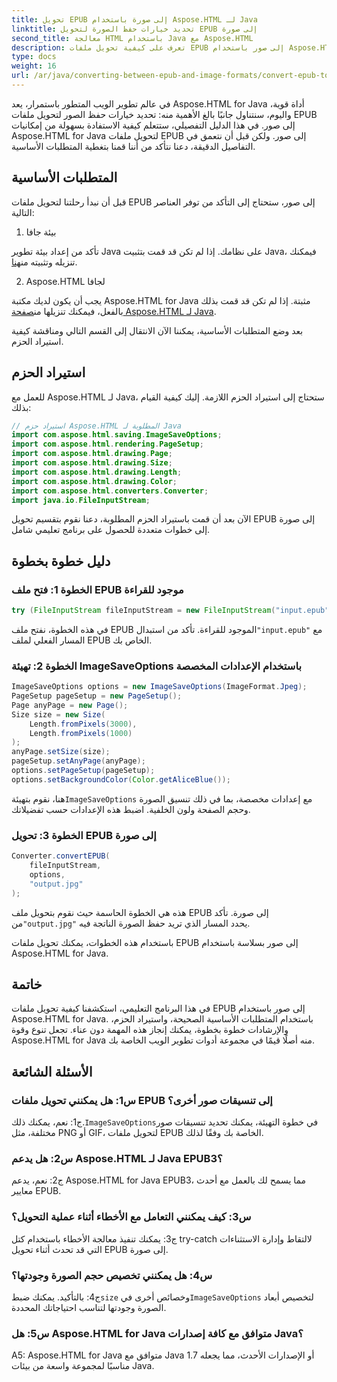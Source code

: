 ```yaml
---
title: تحويل EPUB إلى صورة باستخدام Aspose.HTML لـ Java
linktitle: تحديد خيارات حفظ الصورة لتحويل EPUB إلى صورة
second_title: معالجة HTML باستخدام Java مع Aspose.HTML
description: تعرف على كيفية تحويل ملفات EPUB إلى صور باستخدام Aspose.HTML for Java. يغطي هذا الدليل خطوة بخطوة المتطلبات الأساسية واستيراد الحزم وعملية التحويل.
type: docs
weight: 16
url: /ar/java/converting-between-epub-and-image-formats/convert-epub-to-image-specify-image-save-options/
---
```

في عالم تطوير الويب المتطور باستمرار، يعد Aspose.HTML for Java أداة قوية، واليوم، سنتناول جانبًا بالغ الأهمية منه: تحديد خيارات حفظ الصور لتحويل ملفات EPUB إلى صور. في هذا الدليل التفصيلي، ستتعلم كيفية الاستفادة بسهولة من إمكانيات Aspose.HTML for Java لتحويل ملفات EPUB إلى صور. ولكن قبل أن نتعمق في التفاصيل الدقيقة، دعنا نتأكد من أننا قمنا بتغطية المتطلبات الأساسية.

## المتطلبات الأساسية

قبل أن نبدأ رحلتنا لتحويل ملفات EPUB إلى صور، ستحتاج إلى التأكد من توفر العناصر التالية:

1. بيئة جافا

 تأكد من إعداد بيئة تطوير Java على نظامك. إذا لم تكن قد قمت بتثبيت Java، فيمكنك تنزيله وتثبيته من[هنا](https://www.java.com).

2. Aspose.HTML لجافا

 يجب أن يكون لديك مكتبة Aspose.HTML for Java مثبتة. إذا لم تكن قد قمت بذلك بالفعل، فيمكنك تنزيلها من[صفحة Aspose.HTML لـ Java](https://releases.aspose.com/html/java/).

بعد وضع المتطلبات الأساسية، يمكننا الآن الانتقال إلى القسم التالي ومناقشة كيفية استيراد الحزم.

## استيراد الحزم

للعمل مع Aspose.HTML لـ Java، ستحتاج إلى استيراد الحزم اللازمة. إليك كيفية القيام بذلك:

```java
// استيراد حزم Aspose.HTML المطلوبة لـ Java
import com.aspose.html.saving.ImageSaveOptions;
import com.aspose.html.rendering.PageSetup;
import com.aspose.html.drawing.Page;
import com.aspose.html.drawing.Size;
import com.aspose.html.drawing.Length;
import com.aspose.html.drawing.Color;
import com.aspose.html.converters.Converter;
import java.io.FileInputStream;
```

الآن بعد أن قمت باستيراد الحزم المطلوبة، دعنا نقوم بتقسيم تحويل EPUB إلى صورة إلى خطوات متعددة للحصول على برنامج تعليمي شامل.

## دليل خطوة بخطوة

### الخطوة 1: فتح ملف EPUB موجود للقراءة

```java
try (FileInputStream fileInputStream = new FileInputStream("input.epub")) {
```

في هذه الخطوة، نفتح ملف EPUB الموجود للقراءة. تأكد من استبدال`"input.epub"` مع المسار الفعلي لملف EPUB الخاص بك.

### الخطوة 2: تهيئة ImageSaveOptions باستخدام الإعدادات المخصصة

```java
ImageSaveOptions options = new ImageSaveOptions(ImageFormat.Jpeg);
PageSetup pageSetup = new PageSetup();
Page anyPage = new Page();
Size size = new Size(
    Length.fromPixels(3000),
    Length.fromPixels(1000)
);
anyPage.setSize(size);
pageSetup.setAnyPage(anyPage);
options.setPageSetup(pageSetup);
options.setBackgroundColor(Color.getAliceBlue());
```

 هنا، نقوم بتهيئة`ImageSaveOptions` مع إعدادات مخصصة، بما في ذلك تنسيق الصورة وحجم الصفحة ولون الخلفية. اضبط هذه الإعدادات حسب تفضيلاتك.

### الخطوة 3: تحويل EPUB إلى صورة

```java
Converter.convertEPUB(
    fileInputStream,
    options,
    "output.jpg"
);
```

 هذه هي الخطوة الحاسمة حيث نقوم بتحويل ملف EPUB إلى صورة. تأكد من`"output.jpg"` يحدد المسار الذي تريد حفظ الصورة الناتجة فيه.

باستخدام هذه الخطوات، يمكنك تحويل ملفات EPUB إلى صور بسلاسة باستخدام Aspose.HTML for Java.

## خاتمة

في هذا البرنامج التعليمي، استكشفنا كيفية تحويل ملفات EPUB إلى صور باستخدام Aspose.HTML for Java. باستخدام المتطلبات الأساسية الصحيحة، واستيراد الحزم، والإرشادات خطوة بخطوة، يمكنك إنجاز هذه المهمة دون عناء. تجعل تنوع وقوة Aspose.HTML for Java منه أصلًا قيمًا في مجموعة أدوات تطوير الويب الخاصة بك.

## الأسئلة الشائعة

### س1: هل يمكنني تحويل ملفات EPUB إلى تنسيقات صور أخرى؟

 ج1: نعم، يمكنك ذلك.`ImageSaveOptions`في خطوة التهيئة، يمكنك تحديد تنسيقات صور مختلفة، مثل PNG أو GIF، لتحويل ملفات EPUB الخاصة بك وفقًا لذلك.

### س2: هل يدعم Aspose.HTML لـ Java EPUB3؟

ج2: نعم، يدعم Aspose.HTML for Java EPUB3، مما يسمح لك بالعمل مع أحدث معايير EPUB.

### س3: كيف يمكنني التعامل مع الأخطاء أثناء عملية التحويل؟

ج3: يمكنك تنفيذ معالجة الأخطاء باستخدام كتل try-catch لالتقاط وإدارة الاستثناءات التي قد تحدث أثناء تحويل EPUB إلى صورة.

### س4: هل يمكنني تخصيص حجم الصورة وجودتها؟

 ج4: بالتأكيد. يمكنك ضبط`size` وخصائص أخرى في`ImageSaveOptions` لتخصيص أبعاد الصورة وجودتها لتناسب احتياجاتك المحددة.

### س5: هل Aspose.HTML for Java متوافق مع كافة إصدارات Java؟

A5: Aspose.HTML for Java متوافق مع Java 1.7 أو الإصدارات الأحدث، مما يجعله مناسبًا لمجموعة واسعة من بيئات Java.